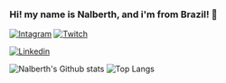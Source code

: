 ### Hi! my name is Nalberth, and i'm from Brazil! 👋

[![Intagram](https://img.shields.io/badge/Instagram-E4405F?style=for-the-badge&logo=instagram&logoColor=white)](https://instagram.com/n.berth_)
[![Twitch](https://img.shields.io/badge/Twitch-9146FF?style=for-the-badge&logo=twitch&logoColor=white)](https://www.twitch.tv/n4lberth)

[![Linkedin](https://img.shields.io/badge/LinkedIn-0077B5?style=for-the-badge&logo=linkedin&logoColor=white)](https://www.linkedin.com/in/nalberth-henrique-viera-pinto-b33027281/)

![Nalberth's Github stats](https://github-readme-stats.vercel.app/api?username=N4lberth&show_icons=true&theme=dracula)
![Top Langs](	https://github-readme-stats.vercel.app/api/top-langs/?username=N4lberth&theme=blue-green&Compact_layout)
